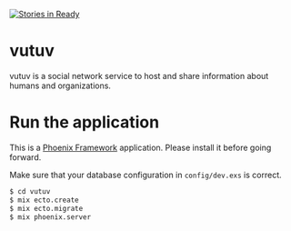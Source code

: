 [![Stories in Ready](https://badge.waffle.io/vutuv/vutuv.png?label=ready&title=Ready)](https://waffle.io/vutuv/vutuv)

# vutuv
vutuv is a social network service to host and share information about humans and organizations.

# Run the application

This is a [Phoenix Framework](http://www.phoenixframework.org/) application. Please install it before going forward.

Make sure that your database configuration in `config/dev.exs` is correct.

```bash
$ cd vutuv
$ mix ecto.create
$ mix ecto.migrate
$ mix phoenix.server
```
